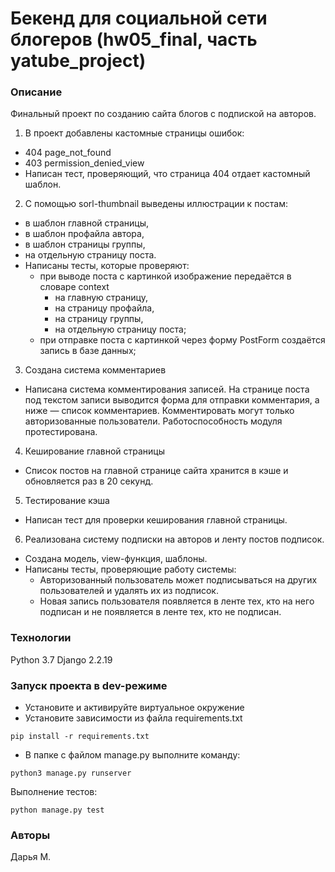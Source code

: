 # Бекенд для социальной сети блогеров (hw05_final, часть yatube_project)

### Описание
Финальный проект по созданию сайта блогов с подпиской на авторов.

1. В проект добавлены кастомные страницы ошибок:
- 404 page_not_found
- 403 permission_denied_view
- Написан тест, проверяющий, что страница 404 отдает кастомный шаблон.
2. С помощью sorl-thumbnail выведены иллюстрации к постам:
- в шаблон главной страницы,
- в шаблон профайла автора,
- в шаблон страницы группы,
- на отдельную страницу поста.
- Написаны тесты, которые проверяют:
  - при выводе поста с картинкой изображение передаётся в словаре context
    - на главную страницу,
    - на страницу профайла,
    - на страницу группы,
    - на отдельную страницу поста;
  - при отправке поста с картинкой через форму PostForm создаётся запись в базе данных;
3. Создана система комментариев
- Написана система комментирования записей. На странице поста под текстом записи выводится форма для отправки комментария, а ниже — список комментариев. Комментировать могут только авторизованные пользователи. Работоспособность модуля протестирована.
4. Кеширование главной страницы
- Список постов на главной странице сайта хранится в кэше и обновляется раз в 20 секунд.
5. Тестирование кэша
- Написан тест для проверки кеширования главной страницы.
6. Реализована систему подписки на авторов и ленту постов подписок.
- Создана модель, view-функция, шаблоны.
- Написаны тесты, проверяющие работу системы:
  - Авторизованный пользователь может подписываться на других пользователей и удалять их из подписок.
  - Новая запись пользователя появляется в ленте тех, кто на него подписан и не появляется в ленте тех, кто не подписан.

### Технологии
Python 3.7
Django 2.2.19
### Запуск проекта в dev-режиме
- Установите и активируйте виртуальное окружение
- Установите зависимости из файла requirements.txt
```
pip install -r requirements.txt
``` 
- В папке с файлом manage.py выполните команду:
```
python3 manage.py runserver
```

Выполнение тестов:
```
python manage.py test
```
### Авторы
Дарья М.
